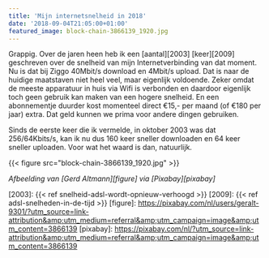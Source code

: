```yaml
---
title: 'Mijn internetsnelheid in 2018'
date: '2018-09-04T21:05:00+01:00'
featured_image: block-chain-3866139_1920.jpg
---
```

<!-- markdownlint-disable MD052 -->
Grappig. Over de jaren heen heb ik een [aantal][2003] [keer][2009] geschreven over de snelheid van mijn Internetverbinding van dat moment. Nu is dat bij Ziggo 40Mbit/s download en 4Mbit/s upload. Dat is naar de huidige maatstaven niet heel veel, maar eigenlijk voldoende. Zeker omdat de meeste apparatuur in huis via Wifi is verbonden en daardoor eigenlijk toch geen gebruik kan maken van een hogere snelheid. En een abonnementje duurder kost momenteel direct €15,- per maand (of €180 per jaar) extra. Dat geld kunnen we prima voor andere dingen gebruiken.

Sinds de eerste keer die ik vermelde, in oktober 2003 was dat 256/64Kbits/s, kan ik nu dus 160 keer sneller downloaden en 64 keer sneller uploaden. Voor wat het waard is dan, natuurlijk.

{{< figure src="block-chain-3866139_1920.jpg" >}}

*Afbeelding van [Gerd Altmann][figure] via [Pixabay][pixabay]*

[2003]: {{< ref snelheid-adsl-wordt-opnieuw-verhoogd >}}
[2009]: {{< ref adsl-snelheden-in-de-tijd >}}
[figure]: <https://pixabay.com/nl/users/geralt-9301/?utm_source=link-attribution&amp;utm_medium=referral&amp;utm_campaign=image&amp;utm_content=3866139>
[pixabay]: <https://pixabay.com/nl/?utm_source=link-attribution&amp;utm_medium=referral&amp;utm_campaign=image&amp;utm_content=3866139>
